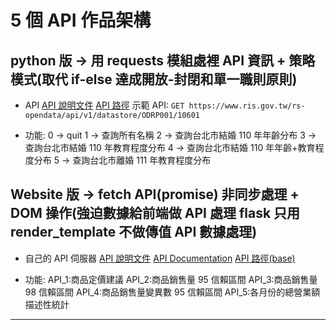 # 5 個 API 作品架構

## python 版 -> 用 requests 模組處裡 API 資訊 + 策略模式(取代 if-else 達成開放-封閉和單一職則原則)

- API
  [API 說明文件](https://data.gov.tw/dataset/32972)
  [API 路徑](https://www.ris.gov.tw/rs-opendata/api/v1/datastore/ODRP007/yyymm（請指定年月）)
  示範 API: `GET https://www.ris.gov.tw/rs-opendata/api/v1/datastore/ODRP001/10601`

- 功能:
  0 -> quit
  1 -> 查詢所有名稱
  2 -> 查詢台北市結婚 110 年年齡分布
  3 -> 查詢台北市結婚 110 年教育程度分布
  4 -> 查詢台北市結婚 110 年年齡+教育程度分布
  5 -> 查詢台北市離婚 111 年教育程度分布

## Website 版 -> fetch API(promise) 非同步處理 + DOM 操作(強迫數據給前端做 API 處理 flask 只用 render_template 不做傳值 API 數據處理)

- 自己的 API 伺服器
  [API 說明文件](https://blog.sunnytseng.com/essay/myAPI.html)
  [API Documentation](https://api.sunnytseng.com/docs)
  [API 路徑(base)](http://api.sunnytseng.com)

- 功能:
  API_1:商品定價建議
  API_2:商品銷售量 95 信賴區間
  API_3:商品銷售量 98 信賴區間
  API_4:商品銷售量變異數 95 信賴區間
  API_5:各月份的總營業額描述性統計

---
